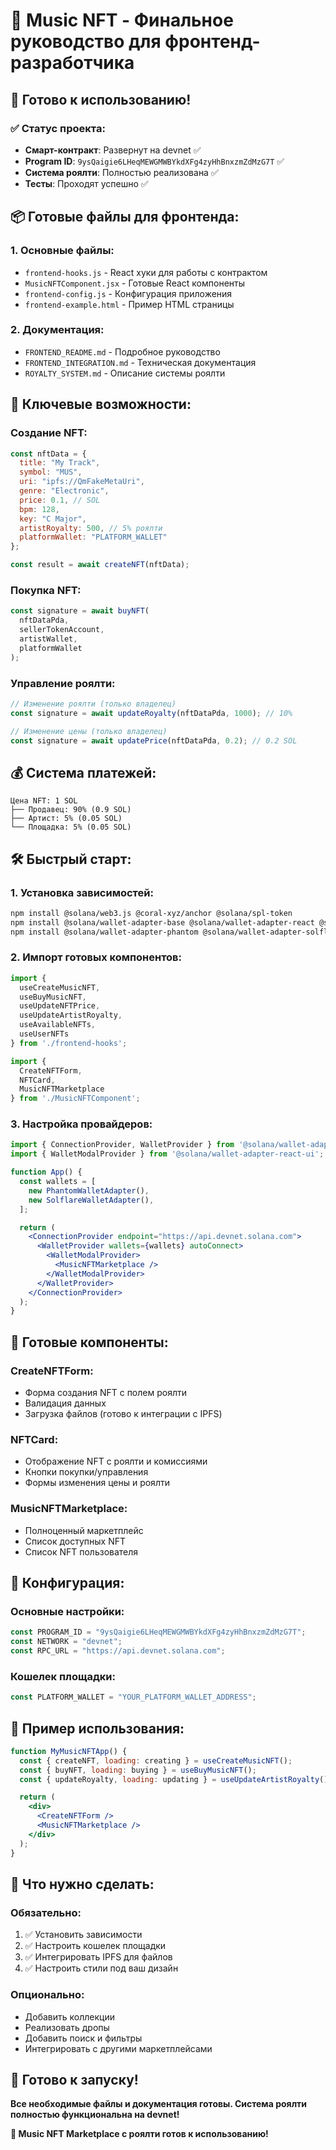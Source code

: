 # 🎵 Music NFT - Финальное руководство для фронтенд-разработчика

## 🚀 Готово к использованию!

### ✅ **Статус проекта:**
- **Смарт-контракт**: Развернут на devnet ✅
- **Program ID**: `9ysQaigie6LHeqMEWGMWBYkdXFg4zyHhBnxzmZdMzG7T` ✅
- **Система роялти**: Полностью реализована ✅
- **Тесты**: Проходят успешно ✅

## 📦 **Готовые файлы для фронтенда:**

### 1. **Основные файлы:**
- `frontend-hooks.js` - React хуки для работы с контрактом
- `MusicNFTComponent.jsx` - Готовые React компоненты
- `frontend-config.js` - Конфигурация приложения
- `frontend-example.html` - Пример HTML страницы

### 2. **Документация:**
- `FRONTEND_README.md` - Подробное руководство
- `FRONTEND_INTEGRATION.md` - Техническая документация
- `ROYALTY_SYSTEM.md` - Описание системы роялти

## 🎯 **Ключевые возможности:**

### **Создание NFT:**
```javascript
const nftData = {
  title: "My Track",
  symbol: "MUS", 
  uri: "ipfs://QmFakeMetaUri",
  genre: "Electronic",
  price: 0.1, // SOL
  bpm: 128,
  key: "C Major",
  artistRoyalty: 500, // 5% роялти
  platformWallet: "PLATFORM_WALLET"
};

const result = await createNFT(nftData);
```

### **Покупка NFT:**
```javascript
const signature = await buyNFT(
  nftDataPda,
  sellerTokenAccount,
  artistWallet,
  platformWallet
);
```

### **Управление роялти:**
```javascript
// Изменение роялти (только владелец)
const signature = await updateRoyalty(nftDataPda, 1000); // 10%

// Изменение цены (только владелец)
const signature = await updatePrice(nftDataPda, 0.2); // 0.2 SOL
```

## 💰 **Система платежей:**

```
Цена NFT: 1 SOL
├── Продавец: 90% (0.9 SOL)
├── Артист: 5% (0.05 SOL) 
└── Площадка: 5% (0.05 SOL)
```

## 🛠️ **Быстрый старт:**

### 1. **Установка зависимостей:**
```bash
npm install @solana/web3.js @coral-xyz/anchor @solana/spl-token
npm install @solana/wallet-adapter-base @solana/wallet-adapter-react @solana/wallet-adapter-react-ui
npm install @solana/wallet-adapter-phantom @solana/wallet-adapter-solflare
```

### 2. **Импорт готовых компонентов:**
```jsx
import { 
  useCreateMusicNFT, 
  useBuyMusicNFT, 
  useUpdateNFTPrice,
  useUpdateArtistRoyalty,
  useAvailableNFTs,
  useUserNFTs
} from './frontend-hooks';

import { 
  CreateNFTForm, 
  NFTCard, 
  MusicNFTMarketplace 
} from './MusicNFTComponent';
```

### 3. **Настройка провайдеров:**
```jsx
import { ConnectionProvider, WalletProvider } from '@solana/wallet-adapter-react';
import { WalletModalProvider } from '@solana/wallet-adapter-react-ui';

function App() {
  const wallets = [
    new PhantomWalletAdapter(),
    new SolflareWalletAdapter(),
  ];

  return (
    <ConnectionProvider endpoint="https://api.devnet.solana.com">
      <WalletProvider wallets={wallets} autoConnect>
        <WalletModalProvider>
          <MusicNFTMarketplace />
        </WalletModalProvider>
      </WalletProvider>
    </ConnectionProvider>
  );
}
```

## 🎨 **Готовые компоненты:**

### **CreateNFTForm:**
- Форма создания NFT с полем роялти
- Валидация данных
- Загрузка файлов (готово к интеграции с IPFS)

### **NFTCard:**
- Отображение NFT с роялти и комиссиями
- Кнопки покупки/управления
- Формы изменения цены и роялти

### **MusicNFTMarketplace:**
- Полноценный маркетплейс
- Список доступных NFT
- Список NFT пользователя

## 🔧 **Конфигурация:**

### **Основные настройки:**
```javascript
const PROGRAM_ID = "9ysQaigie6LHeqMEWGMWBYkdXFg4zyHhBnxzmZdMzG7T";
const NETWORK = "devnet";
const RPC_URL = "https://api.devnet.solana.com";
```

### **Кошелек площадки:**
```javascript
const PLATFORM_WALLET = "YOUR_PLATFORM_WALLET_ADDRESS";
```

## 📱 **Пример использования:**

```jsx
function MyMusicNFTApp() {
  const { createNFT, loading: creating } = useCreateMusicNFT();
  const { buyNFT, loading: buying } = useBuyMusicNFT();
  const { updateRoyalty, loading: updating } = useUpdateArtistRoyalty();

  return (
    <div>
      <CreateNFTForm />
      <MusicNFTMarketplace />
    </div>
  );
}
```

## 🎯 **Что нужно сделать:**

### **Обязательно:**
1. ✅ Установить зависимости
2. ✅ Настроить кошелек площадки
3. ✅ Интегрировать IPFS для файлов
4. ✅ Настроить стили под ваш дизайн

### **Опционально:**
- Добавить коллекции
- Реализовать дропы
- Добавить поиск и фильтры
- Интегрировать с другими маркетплейсами

## 🚀 **Готово к запуску!**

**Все необходимые файлы и документация готовы. Система роялти полностью функциональна на devnet!**

**🎵 Music NFT Marketplace с роялти готов к использованию!**
